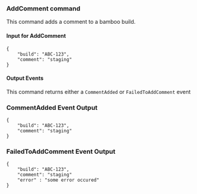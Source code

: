 ### AddComment command
This command adds a comment to a bamboo build.


#### Input for AddComment
```
{
    "build": "ABC-123",
    "comment": "staging"
}
```

#### Output Events
This command returns either a `CommentAdded` or `FailedToAddComment` event

### CommentAdded Event Output

```
{
    "build": "ABC-123",
    "comment": "staging"
}
```

### FailedToAddComment Event Output 

```
{
    "build": "ABC-123",
    "comment": "staging"
    "error" : "some error occured"
}
```